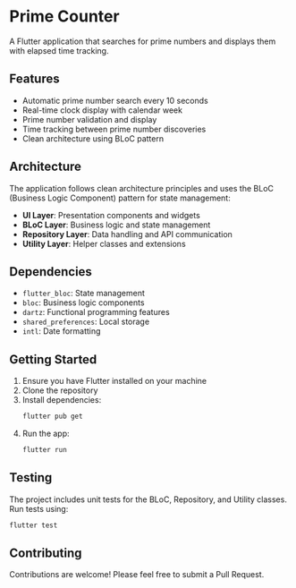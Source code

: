 # Prime Counter

A Flutter application that searches for prime numbers and displays them with elapsed time tracking.

## Features

- Automatic prime number search every 10 seconds
- Real-time clock display with calendar week
- Prime number validation and display
- Time tracking between prime number discoveries
- Clean architecture using BLoC pattern

## Architecture

The application follows clean architecture principles and uses the BLoC (Business Logic Component) pattern for state management:

- **UI Layer**: Presentation components and widgets
- **BLoC Layer**: Business logic and state management
- **Repository Layer**: Data handling and API communication
- **Utility Layer**: Helper classes and extensions

## Dependencies

- `flutter_bloc`: State management
- `bloc`: Business logic components
- `dartz`: Functional programming features
- `shared_preferences`: Local storage
- `intl`: Date formatting

## Getting Started

1. Ensure you have Flutter installed on your machine
2. Clone the repository
3. Install dependencies:
   ```bash
   flutter pub get
   ```
4. Run the app:
   ```bash
   flutter run
   ```

## Testing

The project includes unit tests for the BLoC, Repository, and Utility classes. Run tests using:

```bash
flutter test
```

## Contributing

Contributions are welcome! Please feel free to submit a Pull Request.
